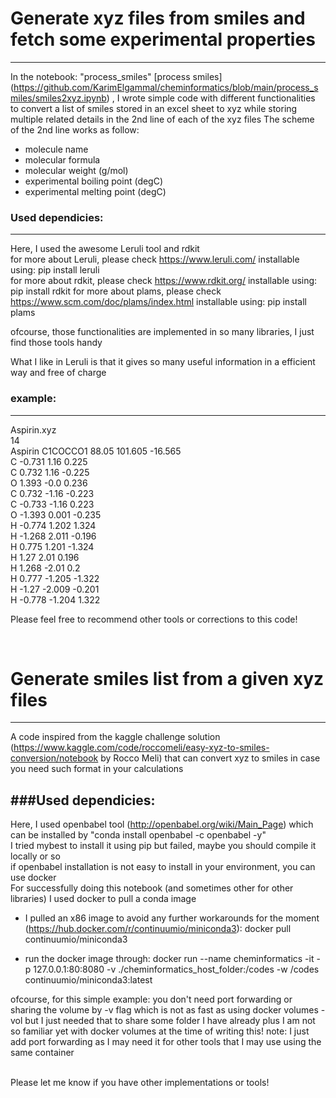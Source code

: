 # Generate xyz files from smiles and fetch some experimental properties
---------------------------------------------------------------------
In the notebook: "process_smiles" [process smiles] (https://github.com/KarimElgammal/cheminformatics/blob/main/process_smiles/smiles2xyz.ipynb)
, I wrote simple code with different functionalities to convert a list of smiles stored in an excel sheet to xyz while storing multiple related details in the 2nd line of each of the xyz files
The scheme of the 2nd line works as follow:
* molecule name
* molecular formula 
* molecular weight (g/mol)
* experimental boiling point (degC)
* experimental melting point (degC)

### Used dependicies:
-------------------
Here, I used the awesome Leruli tool and rdkit <br>
for more about Leruli, please check https://www.leruli.com/ installable using: pip install leruli <br>
for more about rdkit, please check https://www.rdkit.org/   installable using: pip install rdkit
for more about plams, please check https://www.scm.com/doc/plams/index.html installable using: pip install plams

ofcourse, those functionalities are implemented in so many libraries, I just find those tools handy

What I like in Leruli is that it gives so many useful information in a efficient way and free of charge


### example:
--------
Aspirin.xyz
<br>14
<br>Aspirin C1COCCO1 88.05 101.605 -16.565
<br>C -0.731 1.16 0.225
<br>C 0.732 1.16 -0.225
<br>O 1.393 -0.0 0.236
<br>C 0.732 -1.16 -0.223
<br>C -0.733 -1.16 0.223
<br>O -1.393 0.001 -0.235
<br>H -0.774 1.202 1.324
<br>H -1.268 2.011 -0.196
<br>H 0.775 1.201 -1.324
<br>H 1.27 2.01 0.196
<br>H 1.268 -2.01 0.2
<br>H 0.777 -1.205 -1.322
<br>H -1.27 -2.009 -0.201
<br>H -0.778 -1.204 1.322

Please feel free to recommend other tools or corrections to this code!

<br>

# Generate smiles list from a given xyz files
---------------------------------------------------------------------
A code inspired from the kaggle challenge solution (https://www.kaggle.com/code/roccomeli/easy-xyz-to-smiles-conversion/notebook by Rocco Meli) that can convert xyz to smiles in case you need such format in your calculations

###Used dependicies:
-------------------
Here, I used openbabel tool (http://openbabel.org/wiki/Main_Page) which can be installed by "conda install openbabel -c openbabel -y" <br>
I tried mybest to install it using pip but failed, maybe you should compile it locally or so <br>
if openbabel installation is not easy to install in your environment, you can use docker
<br>
For successfully doing this notebook (and sometimes other for other libraries) I used docker to pull a conda image <br>

* I pulled an x86 image to avoid any further workarounds for the moment (https://hub.docker.com/r/continuumio/miniconda3): 
docker pull continuumio/miniconda3 

* run the docker image through: 
docker run --name cheminformatics -it -p 127.0.0.1:80:8080 -v ./cheminformatics_host_folder:/codes -w /codes continuumio/miniconda3:latest

ofcourse, for this simple example: you don't need port forwarding or sharing the volume by -v flag which is not as fast as using docker volumes -vol but I just needed that to share some folder I have already plus I am not so familiar yet with docker volumes at the time of writing this! 
note: I just add port forwarding as I may need it for other tools that I may use using the same container

<br>
Please let me know if you have other implementations or tools!